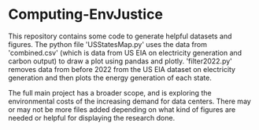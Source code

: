 # Computing-EnvJustice

This repository contains some code to generate helpful datasets and figures. The python file 'USStatesMap.py' uses the data from 'combined.csv' (which is data from US EIA on electricity generation and carbon output) to draw a plot using pandas and plotly. 'filter2022.py' removes data from before 2022 from the US EIA dataset on electricity generation and then plots the energy generation of each state.


The full main project has a broader scope, and is exploring the environmental costs of the increasing demand for data centers. There may or may not be more files added depending on what kind of figures are needed or helpful for displaying the research done.


